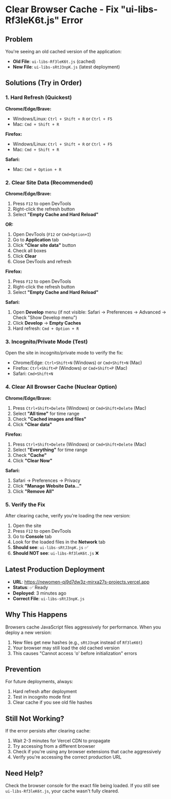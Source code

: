 # Clear Browser Cache - Fix "ui-libs-Rf3leK6t.js" Error

## Problem
You're seeing an old cached version of the application:
- **Old File**: `ui-libs-Rf3leK6t.js` (cached)
- **New File**: `ui-libs-sRtJ3npK.js` (latest deployment)

## Solutions (Try in Order)

### 1. Hard Refresh (Quickest)
**Chrome/Edge/Brave:**
- Windows/Linux: `Ctrl + Shift + R` or `Ctrl + F5`
- Mac: `Cmd + Shift + R`

**Firefox:**
- Windows/Linux: `Ctrl + Shift + R` or `Ctrl + F5`
- Mac: `Cmd + Shift + R`

**Safari:**
- Mac: `Cmd + Option + R`

### 2. Clear Site Data (Recommended)

**Chrome/Edge/Brave:**
1. Press `F12` to open DevTools
2. Right-click the refresh button
3. Select **"Empty Cache and Hard Reload"**

**OR:**

1. Open DevTools (`F12` or `Cmd+Option+I`)
2. Go to **Application** tab
3. Click **"Clear site data"** button
4. Check all boxes
5. Click **Clear**
6. Close DevTools and refresh

**Firefox:**
1. Press `F12` to open DevTools
2. Right-click the refresh button
3. Select **"Empty Cache and Hard Reload"**

**Safari:**
1. Open **Develop** menu (if not visible: Safari → Preferences → Advanced → Check "Show Develop menu")
2. Click **Develop** → **Empty Caches**
3. Hard refresh: `Cmd + Option + R`

### 3. Incognito/Private Mode (Test)
Open the site in incognito/private mode to verify the fix:
- Chrome/Edge: `Ctrl+Shift+N` (Windows) or `Cmd+Shift+N` (Mac)
- Firefox: `Ctrl+Shift+P` (Windows) or `Cmd+Shift+P` (Mac)
- Safari: `Cmd+Shift+N`

### 4. Clear All Browser Cache (Nuclear Option)

**Chrome/Edge/Brave:**
1. Press `Ctrl+Shift+Delete` (Windows) or `Cmd+Shift+Delete` (Mac)
2. Select **"All time"** for time range
3. Check **"Cached images and files"**
4. Click **"Clear data"**

**Firefox:**
1. Press `Ctrl+Shift+Delete` (Windows) or `Cmd+Shift+Delete` (Mac)
2. Select **"Everything"** for time range
3. Check **"Cache"**
4. Click **"Clear Now"**

**Safari:**
1. Safari → Preferences → Privacy
2. Click **"Manage Website Data..."**
3. Click **"Remove All"**

### 5. Verify the Fix

After clearing cache, verify you're loading the new version:

1. Open the site
2. Press `F12` to open DevTools
3. Go to **Console** tab
4. Look for the loaded files in the **Network** tab
5. **Should see**: `ui-libs-sRtJ3npK.js` ✅
6. **Should NOT see**: `ui-libs-Rf3leK6t.js` ❌

## Latest Production Deployment

- **URL**: https://newomen-qj9d7dw3z-mirxa27s-projects.vercel.app
- **Status**: ✅ Ready
- **Deployed**: 3 minutes ago
- **Correct File**: `ui-libs-sRtJ3npK.js`

## Why This Happens

Browsers cache JavaScript files aggressively for performance. When you deploy a new version:
1. New files get new hashes (e.g., `sRtJ3npK` instead of `Rf3leK6t`)
2. Your browser may still load the old cached version
3. This causes "Cannot access 'o' before initialization" errors

## Prevention

For future deployments, always:
1. Hard refresh after deployment
2. Test in incognito mode first
3. Clear cache if you see old file hashes

## Still Not Working?

If the error persists after clearing cache:
1. Wait 2-3 minutes for Vercel CDN to propagate
2. Try accessing from a different browser
3. Check if you're using any browser extensions that cache aggressively
4. Verify you're accessing the correct production URL

## Need Help?

Check the browser console for the exact file being loaded. If you still see `ui-libs-Rf3leK6t.js`, your cache wasn't fully cleared.
